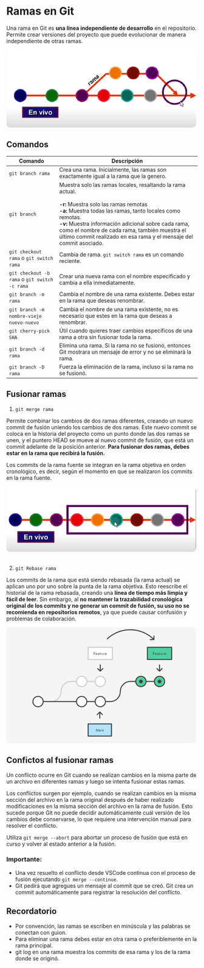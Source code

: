 # Ramas en Git

Una rama en Git es **una línea independiente de desarrollo** en el repositorio. Permite crear versiones del proyecto que puede evolucionar de manera independiente de otras ramas.

<img src='../img/git/branch/branch.png' alt="branch" width="500" style="border-radius: 10px;">

## Comandos

| Comando | Descripción |
|---------|-------------|
| `git branch rama` | Crea una rama. Inicialmente, las ramas son exactamente igual a la rama que la genero. |
| `git branch` | Muestra solo las ramas locales, resaltando la rama actual. <br/> <br/> **-r:** Muestra solo las ramas remotas <br/> **-a:** Muestra todas las ramas, tanto locales como remotas. <br/> **-v:** Muestra información adicional sobre cada rama, como el nombre de cada rama, también muestra el último commit realizado en esa rama y el mensaje del commit asociado. |
| `git checkout rama` o `git switch rama` | Cambia de rama. `git switch rama` es un comando reciente. |
| `git checkout -b rama` o `git switch -c rama` | Crear una nueva rama con el nombre especificado y cambia a ella inmediatamente. |
| `git branch -m rama` | Cambia el nombre de una rama existente. Debes estar en la rama que deseas renombrar. |
| `git branch -m nombre-viejo nuevo-nuevo` | Cambia el nombre de una rama existente, no es necesario que estes en la rama que deseas a renombrar. |
| `git cherry-pick SHA` | Útil cuando quieres traer cambios específicos de una rama a otra sin fusionar toda la rama. |
| `git branch -d rama` | Elimina una rama. Si la rama no se fusionó, entonces Git mostrara un mensaje de error y no se eliminará la rama. |
| `git branch -D rama` | Fuerza la eliminación de la rama, incluso si la rama no se fusionó. |

## Fusionar ramas

1. `git merge rama`

Permite combinar los cambios de dos ramas diferentes, creando un nuevo commit de fusión uniendo los cambios de dos ramas. Este nuevo commit se coloca en la historia del proyecto como un punto donde las dos ramas se unen, y el puntero HEAD se mueve al nuevo commit de fusión, que está un commit adelante de la posición anterior. **Para fusionar dos ramas, debes estar en la rama que recibirá la fusión.**

Los commits de la rama fuente se integran en la rama objetiva en orden cronológico, es decir, según el momento en que se realizaron los commits en la rama fuente.

<img src='../img/git/branch/merge.png' alt="merge" width="500" style="border-radius: 10px;"> <br/> <br/>

2. `git Rebase rama`

Los commits de la rama que está siendo rebasada (la rama actual) se aplican uno por uno sobre la punta de la rama objetiva. Esto reescribe el historial de la rama rebasada, creando una **línea de tiempo más limpia y fácil de leer**. Sin embargo, al **no mantener la trazabilidad cronológica original de los commits y no generar un commit de fusión, su uso no se recomienda en repositorios remotos**, ya que puede causar confusión y problemas de colaboración.

<img src='../img/git/branch/rebase.png' alt="rebase" width="500" style="border-radius: 10px;">

## Confictos al fusionar ramas

Un conflicto ocurre en Git cuando se realizan cambios en la misma parte de un archivo en diferentes ramas y luego se intenta fusionar estas ramas.

Los conflictos surgen por ejemplo, cuando se realizan cambios en la misma sección del archivo en la rama original después de haber realizado modificaciones en la misma sección del archivo en la rama de fusión. Esto sucede porque Git no puede decidir automáticamente cuál versión de los cambios debe conservarse, lo que requiere una intervención manual para resolver el conflicto.

Utiliza `git merge --abort` para abortar un proceso de fusión que está en curso y volver al estado anterior a la fusión.

### Importante:

- Una vez resuelto el conflicto desde VSCode continua con el proceso de fusión ejecutando `git merge --continue`.
- Git pedirá que agregues un mensaje al commit que se creó. Git crea un commit automáticamente para registrar la resolución del conflicto.

## Recordatorio

- Por convención, las ramas se escriben en minúscula y las palabras se conectan con guion.
- Para eliminar una rama debes estar en otra rama o preferiblemente en la rama principal.
- git log en una rama muestra los commits de esa rama y los de la rama donde se originó.